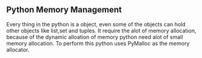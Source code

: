 ## Python Memory Management

Every thing in the python is a object, even some of the objects can hold other objects like list,set and tuples. It require the alot of memory allocation, because of the dynamic alloation of memory python need alot of small memory allocation. To perform this python uses PyMalloc as the memory allocator.



